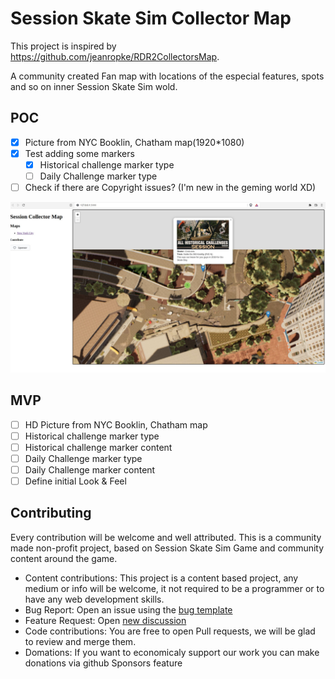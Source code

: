 # Session Skate Sim Collector Map

This project is inspired by https://github.com/jeanropke/RDR2CollectorsMap.

A community created Fan map with locations of the especial features, spots and so on inner Session Skate Sim wold.

## POC

- [x] Picture from NYC Booklin, Chatham map(1920*1080)  
- [x] Test adding some markers
    - [x] Historical challenge marker type
    - [ ] Daily Challenge marker type   
- [ ] Check if there are Copyright issues? (I'm new in the geming world XD)

![Session Collector Map POC](./scm-pic-1.jpg)

## MVP

- [ ] HD Picture from NYC Booklin, Chatham map  
- [ ] Historical challenge marker type
- [ ] Historical challenge marker content
- [ ] Daily Challenge marker type   
- [ ] Daily Challenge marker content   
- [ ] Define initial Look & Feel

## Contributing

Every contribution will be welcome and well attributed. This is a community made non-profit project, based on Session Skate Sim Game and community content around the game. 

* Content contributions: This project is a content based project, any medium or info will be welcome, it not required to be a programmer or to have any web development skills. 
* Bug Report: Open an issue using the [bug template](https://github.com/kpicaza/scm/issues/new?assignees=kpicaza&labels=bug%2Ctriage&template=bug.yml&title=%5BBug%5D%3A+)
* Feature Request: Open [new discussion](https://github.com/kpicaza/scm/discussions) 
* Code contributions: You are free to open Pull requests, we will be glad to review and merge them.
* Domations: If you want to economicaly support our work you can make donations via github Sponsors feature 

